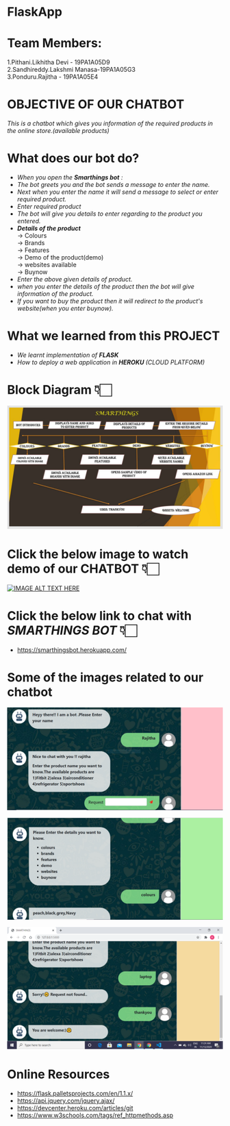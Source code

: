 # FlaskApp

# Team Members:
  
  1.Pithani.Likhitha Devi - 19PA1A05D9\
  2.Sandhireddy.Lakshmi Manasa-19PA1A05G3\
  3.Ponduru.Rajitha - 19PA1A05E4
 
 # OBJECTIVE OF OUR CHATBOT 

<i> This is a chatbot which gives you information of the required products in the online store.(available products)</i>

# What does our bot do?

* <i> When you open the **Smarthings bot** :</i>
* <i> The bot greets you and the bot sends a message to enter the name.</i>
* <i> Next when you enter the name it will send a message to select or enter required product.</i>
* <i> Enter required product</i>
* <i> The bot will give you details to enter regarding to the product you entered.</i>
* <i> **Details of the product** </i>\
     ->  Colours\
     ->  Brands\
     -> Features\
     -> Demo of the product(demo)\
     -> websites available\
     -> Buynow
* <i>Enter the above given details of product.</i>
* <i> when you enter the details of the product then the bot will give information of the product.</i>
* <i> If you want to buy the product then it will redirect to the product's website(when you enter buynow).</i>
  
 # What we learned from this <b> PROJECT </b>
   * <i> We learnt implementation of  <b> FLASK </b> </i>
   * <i> How to deploy a web application in <b>HEROKU </b>(CLOUD PLATFORM)</i>
 
 # Block Diagram 👇🏻
 
  ![SmartThings Bot](https://raw.githubusercontent.com/Rajitha-19/FlaskApp/main/Smarthings%202.JPG)



# Click the below image to watch demo of our **CHATBOT** 👇🏻
 
   [![IMAGE ALT TEXT HERE](https://img.youtube.com/vi/S2ZIcJRMIc0/0.jpg)](https://www.youtube.com/watch?v=S2ZIcJRMIc0) 




# Click the below link to chat with <i>SMARTHINGS BOT</i> 👇🏻

* https://smarthingsbot.herokuapp.com/



# Some of the images related to our chatbot

   ![SmartThings Bot](https://raw.githubusercontent.com/Rajitha-19/FlaskApp/main/image1.PNG)
   
   ![SmartThings Bot](https://raw.githubusercontent.com/Rajitha-19/FlaskApp/main/image2.png)
   
   ![SmartThings Bot](https://raw.githubusercontent.com/Rajitha-19/FlaskApp/main/Screenshot%20(60).png)
   
# Online Resources
* https://flask.palletsprojects.com/en/1.1.x/
* https://api.jquery.com/jquery.ajax/
* https://devcenter.heroku.com/articles/git
* https://www.w3schools.com/tags/ref_httpmethods.asp
